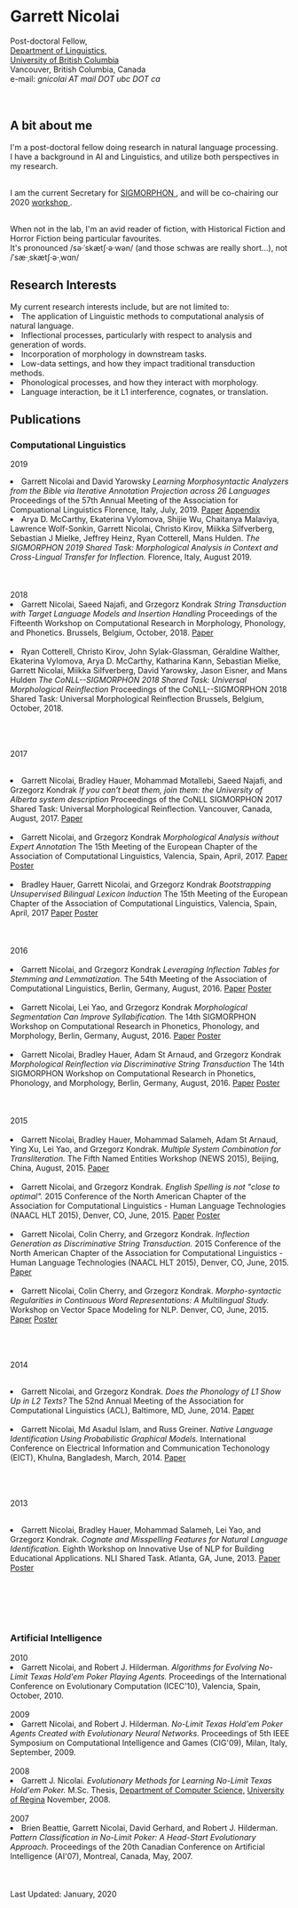 <h1>Garrett Nicolai</h1>

Post-doctoral Fellow,
<br><A HREF="https://linguistics.ubc.ca/"> Department of Linguistics, </A>
<br><A HREF = "https://www.ubc.ca/">University of British Columbia</A>
<br>Vancouver, British Columbia,
Canada
<br>e-mail:  <em>gnicolai AT mail DOT ubc DOT ca</em>
<br><br><br>

<h2> A bit about me </h2>
I'm a post-doctoral fellow 
doing research in natural language processing.
<br>I have a background in AI and Linguistics, and utilize both
perspectives in my research.<br><br>

I am the current Secretary for <A HREF="https://sigmorphon.github.io/"> SIGMORPHON </A>,
and will be co-chairing our 2020 <A HREF="https://sigmorphon.github.io/workshops/"> workshop </A>. <br><br>

When not in the lab, I'm an avid reader of fiction, with Historical Fiction and Horror Fiction being particular favourites. <br>
It's pronounced /s&#601;&#183;&#712;sk&aelig;t&#643;&#183;&#601;&#183;w&#601;n/ (and those schwas are really short...), 
not /&#712;s&aelig;&#183;&#716;sk&aelig;t&#643;&#183;&#601;&#183;&#716;w&#593;n/





<h2> Research Interests</h2>
My current research interests include, but are not limited to:

<LI> The application of Linguistic methods to computational analysis of natural language. </LI>

<LI> Inflectional processes, particularly with respect to analysis and generation of words.</LI>

<LI> Incorporation of morphology in downstream tasks. </LI>

<LI> Low-data settings, and how they impact traditional transduction methods. </LI>

<LI> Phonological processes, and how they interact with morphology.</LI>

<LI> Language interaction, be it L1 interference, cognates, or translation.</LI>



<h2> Publications</h2>

<h3> Computational Linguistics </h3>

2019
<LI>   Garrett Nicolai and David Yarowsky
       <em> Learning Morphosyntactic Analyzers from the Bible via Iterative Annotation Projection across 26 Languages </em>
       Proceedings of the 57th Annual Meeting of the Association for Compuational Linguistics
       Florence, Italy, July, 2019.
       <a href="publications/ACL2019Projection(CR).pdf">Paper</a>
       <a href="publications/ProjectionAppendix(CR).pdf">Appendix</a>

</LI>

<LI>
	Arya D. McCarthy, Ekaterina Vylomova, Shijie Wu, Chaitanya Malaviya, Lawrence Wolf-Sonkin, Garrett Nicolai, Christo Kirov, Miikka Silfverberg, Sebastian J Mielke, Jeffrey Heinz, Ryan Cotterell, Mans Hulden. <em> The SIGMORPHON 2019 Shared Task: Morphological Analysis in Context and Cross-Lingual Transfer for Inflection. </em> Florence, Italy, August 2019.
	
</LI>

<br>
<br>
<br>
2018

<LI>    Garrett Nicolai, Saeed Najafi, and Grzegorz Kondrak
	<em> String Transduction with Target Language Models and Insertion Handling </em>
	Proceedings of the Fifteenth Workshop on Computational Research in Morphology, Phonology, and Phonetics.
	Brussels, Belgium, October, 2018.
	<a href="publications/DirecTLM.pdf">Paper</a>

	
</LI>
<br>
<LI>    Ryan Cotterell, Christo Kirov, John Sylak-Glassman, Géraldine Walther, Ekaterina Vylomova, Arya D. McCarthy, Katharina Kann, Sebastian Mielke, Garrett Nicolai, Miikka Silfverberg, David Yarowsky, Jason Eisner, and Mans Hulden
	<em> The CoNLL--SIGMORPHON 2018 Shared Task: Universal Morphological Reinflection </em>
	Proceedings of the CoNLL--SIGMORPHON 2018 Shared Task: Universal Morphological Reinflection
	Brussels, Belgium, October, 2018.
	
</LI>

<br>
<br>
<br>

2017
<br>
<br>

<LI>    Garrett Nicolai, Bradley Hauer, Mohammad Motallebi, Saeed Najafi, and Grzegorz Kondrak
        <em>If you can’t beat them, join them: the University of Alberta system description</em>
        Proceedings of the CoNLL SIGMORPHON 2017 Shared Task: Universal Morphological Reinflection.
        Vancouver, Canada, August, 2017.
	<a href="publications/UA2017ST.pdf">Paper</a>
</LI>
<br>
<LI>    Garrett Nicolai, and Grzegorz Kondrak
        <em>Morphological Analysis without Expert Annotation</em>
        The 15th Meeting of the European Chapter of the Association of Computational Linguistics,
        Valencia, Spain, April, 2017.
	<a href="publications/analysisCR.pdf">Paper</a>
	<a href="publications/EACL Poster (Analysis).pdf">Poster</a>

</LI>
<br>
<LI>    Bradley Hauer, Garrett Nicolai, and Grzegorz Kondrak
        <em>Bootstrapping Unsupervised Bilingual Lexicon Induction</em>
        The 15th Meeting of the European Chapter of the Association of Computational Linguistics,
        Valencia, Spain, April, 2017
        <a href="publications/selftrain.pdf">Paper</a>
	<a href="publications/EACL Poster (Induction).pdf">Poster</a>


</LI>
<br>
<br>
<br>
2016
<br>
<br>

<LI>    Garrett Nicolai, and Grzegorz Kondrak
        <em>Leveraging Inflection Tables for Stemming and Lemmatization.</em>
	The 54th Meeting of the Association of Computational Linguistics,
	Berlin, Germany, August, 2016.
	<a href="publications/segmentationCR.pdf">Paper</a>
        <a href="publications/StemmingFinal.pdf">Poster</a>
</LI>
<br>
<LI>    Garrett Nicolai, Lei Yao, and Grzegorz Kondrak
        <em>Morphological Segmentation Can Improve Syllabification.</em>
	The 14th SIGMORPHON Workshop on Computational Research in Phonetics, Phonology, and Morphology,
	Berlin, Germany, August, 2016.
	<a href="publications/syllabification.pdf">Paper</a>
        <a href="publications/SyllabificationFinal.pdf">Poster</a>
</LI>	
<br>
<LI>    Garrett Nicolai, Bradley Hauer, Adam St Arnaud, and Grzegorz Kondrak
        <em>Morphological Reinflection via Discriminative String Transduction</em>
	The 14th SIGMORPHON Workshop on Computational Research in Phonetics, Phonology, and Morphology,
	Berlin, Germany, August, 2016.
	<a href="publications/sigmorphon16.pdf">Paper</a>
        <a href="publications/SigmorphonFinal.pdf">Poster</a>
</LI>	
<br>
<br>
<br>
2015
<br>
<br>

<LI>    Garrett Nicolai, Bradley Hauer, Mohammad Salameh, Adam St Arnaud, Ying Xu, Lei Yao, and
        Grzegorz Kondrak.
        <em>Multiple System Combination for Transliteration.</em>
        The Fifth Named Entities Workshop (NEWS 2015),
        Beijing, China, August, 2015.
	<a href="publications/news.pdf">Paper</a>

</LI>
<br>
       
<LI>    Garrett Nicolai, and Grzegorz Kondrak.
        <em>English Spelling is not "close to optimal".</em>
        2015 Conference of the North American Chapter of the Association for Computational Linguistics
        - Human Language Technologies (NAACL HLT 2015), 
        Denver, CO, June, 2015.
	<a href="publications/Spelling.pdf">Paper</a>
        <a href="publications/SpellingPoster.pdf">Poster</a>
</LI>
<br>
<LI>    Garrett Nicolai, Colin Cherry, and Grzegorz Kondrak.
        <em>Inflection Generation as Discriminative String Transduction.</em>
        2015 Conference of the North American Chapter of the Association for Computational Linguistics
        - Human Language Technologies (NAACL HLT 2015), 
        Denver, CO, June, 2015.
	<a href="publications/inflection.pdf">Paper</a>
</LI>
<br>
<LI>    Garrett Nicolai, Colin Cherry, and Grzegorz Kondrak.
        <em>Morpho-syntactic Regularities in Continuous Word Representations: 
            A Multilingual Study.</em>
        Workshop on Vector Space Modeling for NLP.
        Denver, CO, June, 2015.
	<a href="publications/W2V.pdf">Paper</a>
	<a href="publications/W2VPoster.pdf">Poster</a>
</LI>
<br>
<br>
<br>

2014
<br>
<br>
<LI>    Garrett Nicolai, and Grzegorz Kondrak.
	<em>Does the Phonology of L1 Show Up in L2 Texts?</em>
        The 52nd Annual Meeting of the Association for Computational Linguistics
 (ACL), Baltimore, MD, June, 2014.
	<a href="publications/NLIBigrams.pdf">Paper</a>
</LI>
<br>

<LI>    Garrett Nicolai, Md Asadul Islam, and Russ Greiner.
	<em>Native Language Identification Using Probabilistic Graphical
	Models.</em>
	International Conference on Electrical Information and Communication
	Techonology (EICT), Khulna, Bangladesh, March, 2014.
	<a href="publications/Bayesian.pdf">Paper</a>
</LI>
<br>
<br>
<br>

2013
<br>
<br>
<LI>	Garrett Nicolai, Bradley Hauer, Mohammad Salameh, 
        Lei Yao, and Grzegorz Kondrak.
	<em>Cognate and Misspelling Features for
        Natural Language Identification.</em>
	Eighth Workshop on Innovative Use of
        NLP for Building Educational Applications.
	NLI Shared Task. Atlanta, GA, June, 2013.
        <a href="publications/NLI.pdf">Paper</a>
	<a href="publications/NLIPoster.pdf">Poster</a>

</LI>
<br>
<br>
<br>
<br>
<br>
<h3> Artificial Intelligence </h3>
2010 
<LI>	Garrett Nicolai, and Robert J. Hilderman.
	<em>Algorithms for Evolving No-Limit Texas Hold'em Poker Playing Agents.</em>
	Proceedings of the International Conference on Evolutionary Computation (ICEC'10),
	Valencia, Spain, October, 2010.
</LI>
<br>
2009
<LI>	Garrett Nicolai, and Robert J. Hilderman.
	<em>No-Limit Texas Hold'em Poker Agents Created with Evolutionary Neural Networks.</em>
	Proceedings of 5th IEEE Symposium on Computational Intelligence and Games (CIG'09),
	Milan, Italy, September, 2009.
</LI>
<br>
2008
<LI>    Garrett J. Nicolai.
	<em> Evolutionary Methods for Learning No-Limit Texas Hold'em Poker.</em>
	M.Sc. Thesis, 
	<A HREF = "cs.uregina.ca">Department of Computer Science,</A>
	<A HREF = "uregina.ca">University of Regina</A>
	November, 2008.
</LI>
<br>
2007	
<LI>	Brien Beattie, Garrett Nicolai, David Gerhard, and Robert J. Hilderman.
	<em>Pattern Classification in No-Limit Poker: A Head-Start Evolutionary Approach.</em>
	Proceedings of the 20th Canadian Conference on Artificial Intelligence (AI'07),
	Montreal, Canada, May, 2007.
</LI>

<br>
<br>
<br>
	Last Updated: January, 2020     
